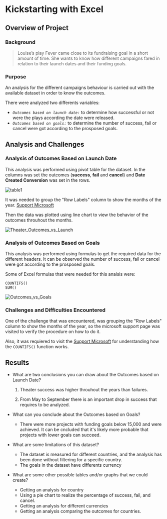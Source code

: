 # Kickstarting with Excel

## Overview of Project

### Background

>Louise’s play Fever came close to its fundraising goal in a short amount of time. She wants to know how different campaigns fared in relation to their launch dates and their funding goals.

### Purpose

An analysis for the different campaigns behaviour is carried out with the available dataset in order to know the outcomes.

There were analyzed two differents variables:

- *`Outcomes based on launch date:`* to determine how successful or not were the plays according the date were released.
- *`Outcomes based on goals:`* to determine the number of success, fail or cancel were got according to the prosposed goals.


## Analysis and Challenges

### Analysis of Outcomes Based on Launch Date
This analysis was performed using pivot table for the dataset. In the columns was set the outcomes (**success**, **fail** and **cancel**) and **Date Created Conversion** was set in the rows.

![table1](https://user-images.githubusercontent.com/86028032/122695750-f5c69100-d206-11eb-9366-e265b30a2220.PNG)

It was needed to group the "Row Labels" column to show the months of the year. [Support Microsoft](https://support.microsoft.com/en-us/office/group-or-ungroup-data-in-a-pivottable-c9d1ddd0-6580-47d1-82bc-c84a5a340725?ui=en-us&rs=en-us&ad=us)

Then the data was plotted using line chart to view the behavior of the outcomes throuhout the months.

![Theater_Outcomes_vs_Launch](https://user-images.githubusercontent.com/86028032/122695777-0840ca80-d207-11eb-960b-6f5f738763b5.png)


### Analysis of Outcomes Based on Goals

This analysis was performed using formulas to get the required data for the different headers. It can be observed the number of success, fail or cancel were got according to the prosposed goals.

Some of Excel formulas that were needed for this analsis were:

```
COUNTIFS()
SUM()
```

![Outcomes_vs_Goals](https://user-images.githubusercontent.com/86028032/122696729-6078cc00-d209-11eb-8215-6118625458b0.png)

### Challenges and Difficulties Encountered

One of the challenge that was encountered, was grouping the "Row Labels" column to show the months of the year, so the microsoft support page was visited to verify the procedure on how to do it.

Also, it was requiered to visit the [Support Microsoft](https://support.microsoft.com/en-us/office/group-or-ungroup-data-in-a-pivottable-c9d1ddd0-6580-47d1-82bc-c84a5a340725?ui=en-us&rs=en-us&ad=us) for understanding how the `COUNTIFS()` function works.

## Results

- What are two conclusions you can draw about the Outcomes based on Launch Date?
     
  1. Theater success was higher throuhout the years than failures.

  2.  From May to September there is an important drop in success that requires to be analyzed.

- What can you conclude about the Outcomes based on Goals?

   - There were more projects with funding goals below 15,000 and were achieved. It can be cncluded that it's likely more probable that projects with lower goals can succeed.

- What are some limitations of this dataset?
  
  - The dataset is measured for different countries, and the analysis has been done without filtering for a specific country.
  - The goals in the dataset have differents currency
  
- What are some other possible tables and/or graphs that we could create?
  - Getting an analysis for country
  - Using a pie chart to realize the percentage of success, fail, and cancel.
  - Getting an analysis for different currencies
  - Getting an analysis comparing the outcomes for countries.
 
